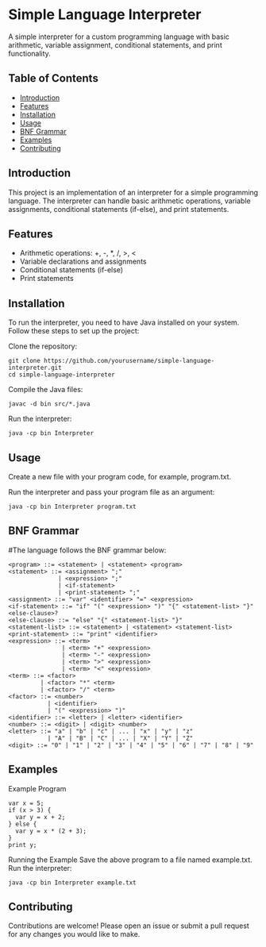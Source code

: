 # Simple Language Interpreter

A simple interpreter for a custom programming language with basic arithmetic, variable assignment, conditional statements, and print functionality.

## Table of Contents

* [Introduction](#introduction)
* [Features](#features)
* [Installation](#installation)
* [Usage](#usage)
* [BNF Grammar](#bnf-grammar)
* [Examples](#examples)
* [Contributing](#contributing)
  
## Introduction 
This project is an implementation of an interpreter for a simple programming language. The interpreter can handle basic arithmetic operations, variable assignments, conditional statements (if-else), and print statements.

## Features

* Arithmetic operations: +, -, *, /, >, <
* Variable declarations and assignments
* Conditional statements (if-else)
* Print statements
  
## Installation 

To run the interpreter, you need to have Java installed on your system. Follow these steps to set up the project:

Clone the repository:
```
git clone https://github.com/yourusername/simple-language-interpreter.git
cd simple-language-interpreter
```
Compile the Java files:
```
javac -d bin src/*.java
```
Run the interpreter:
```
java -cp bin Interpreter
```
## Usage

Create a new file with your program code, for example, program.txt.

Run the interpreter and pass your program file as an argument:
```
java -cp bin Interpreter program.txt
```
## BNF Grammar 

#The language follows the BNF grammar below:
```
<program> ::= <statement> | <statement> <program>
<statement> ::= <assignment> ";" 
              | <expression> ";" 
              | <if-statement>
              | <print-statement> ";"
<assignment> ::= "var" <identifier> "=" <expression>
<if-statement> ::= "if" "(" <expression> ")" "{" <statement-list> "}" <else-clause>?
<else-clause> ::= "else" "{" <statement-list> "}"
<statement-list> ::= <statement> | <statement> <statement-list>
<print-statement> ::= "print" <identifier>
<expression> ::= <term> 
               | <term> "+" <expression> 
               | <term> "-" <expression>
               | <term> ">" <expression>
               | <term> "<" <expression>
<term> ::= <factor> 
         | <factor> "*" <term> 
         | <factor> "/" <term>
<factor> ::= <number> 
           | <identifier> 
           | "(" <expression> ")"
<identifier> ::= <letter> | <letter> <identifier>
<number> ::= <digit> | <digit> <number>
<letter> ::= "a" | "b" | "c" | ... | "x" | "y" | "z" 
           | "A" | "B" | "C" | ... | "X" | "Y" | "Z"
<digit> ::= "0" | "1" | "2" | "3" | "4" | "5" | "6" | "7" | "8" | "9"
```
## Examples 

Example Program
```
var x = 5;
if (x > 3) {
  var y = x + 2;
} else {
  var y = x * (2 + 3);
}
print y;
```
Running the Example
Save the above program to a file named example.txt.
Run the interpreter:
```
java -cp bin Interpreter example.txt
```
## Contributing 

Contributions are welcome! Please open an issue or submit a pull request for any changes you would like to make.
